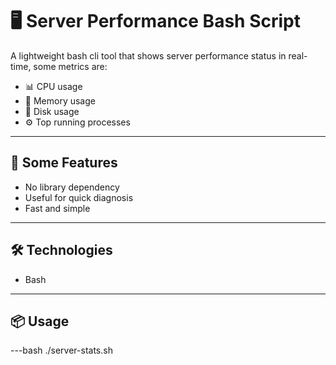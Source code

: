 # 🖥️ Server Performance Bash Script

A lightweight bash cli tool that shows server performance status in real-time, some metrics are:

 - 📊 CPU usage
 - 🧠 Memory usage
 - 💽 Disk usage
 - ⚙️ Top running processes

---

## 🚀 Some Features

 - No library dependency
 - Useful for quick diagnosis
 - Fast and simple

---

## 🛠️ Technologies

 - Bash

---

## 📦 Usage

 ---bash
 ./server-stats.sh
